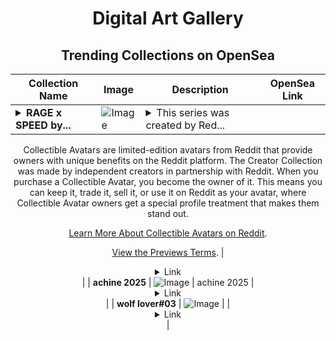 <div align="center">

# Digital Art Gallery

## Trending Collections on OpenSea

| Collection Name                       | Image                                                                                     | Description                       | OpenSea Link                                                                                          |
|---------------------------------------|-------------------------------------------------------------------------------------------|-----------------------------------|--------------------------------------------------------------------------------------------------------|
| **<details><summary>RAGE x SPEED by...</summary>RAGE x SPEED by Zack Aqua RCA's x Reddit Collectible Avatars</details>** | ![Image](https://i.seadn.io/s/raw/files/c0655dcfb6643316ee930030ce862eed.png?w=500&auto=format?w=200&auto=format) | <details><summary>This series was created by Red...</summary>This series was created by Reddit user Zack Aqua RCA's as a part of the Collectible Avatars Creator Program. You can [check out the creator's profile on Reddit](https://www.reddit.com/user/Zeccarr/).

Collectible Avatars are limited-edition avatars from Reddit that provide owners with unique benefits on the Reddit platform. The Creator Collection was made by independent creators in partnership with Reddit. When you purchase a Collectible Avatar, you become the owner of it. This means you can keep it, trade it, sell it, or use it on Reddit as your avatar, where Collectible Avatar owners get a special profile treatment that makes them stand out.

[Learn More About Collectible Avatars on Reddit](https://reddithelp.com/hc/en-us/articles/6213835889044).

[View the Previews Terms](https://www.redditinc.com/policies/previews-terms).</details> | <details><summary>Link</summary>[RAGE x SPEED by Zack Aqua RCA's x Reddit Collectible Avatars](https://opensea.io/collection/rage-x-speed-by-zack-aqua-rca-s-x-reddit-collectib)</details> |
| **achine 2025** | ![Image](https://i.seadn.io/s/raw/files/9d10d11949601965849de313b20186b0.png?w=500&auto=format?w=200&auto=format) | achine 2025 | <details><summary>Link</summary>[achine 2025](https://opensea.io/collection/achine-2025)</details> |
| **wolf lover#03** | ![Image](https://i.seadn.io/s/raw/files/338fb4aebd5d65aa82eb88e844db153a.jpg?w=500&auto=format?w=200&auto=format) |  | <details><summary>Link</summary>[wolf lover#03](https://opensea.io/collection/wolf-lover-03-1)</details> |

</div>